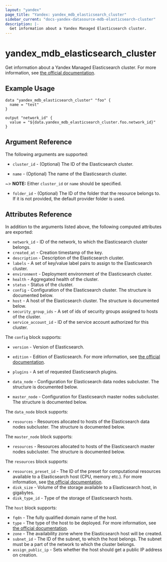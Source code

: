 ```yaml
---
layout: "yandex"
page_title: "Yandex: yandex_mdb_elasticsearch_cluster"
sidebar_current: "docs-yandex-datasource-mdb-elasticsearch-cluster"
description: |-
  Get information about a Yandex Managed Elasticsearch cluster.
---
```


# yandex\_mdb\_elasticsearch\_cluster

Get information about a Yandex Managed Elasticsearch cluster. For more information, see
[the official documentation](https://cloud.yandex.com/docs/managed-elasticsearch/concepts).

## Example Usage

```hcl
data "yandex_mdb_elasticsearch_cluster" "foo" {
  name = "test"
}

output "network_id" {
  value = "${data.yandex_mdb_elasticsearch_cluster.foo.network_id}"
}
```

## Argument Reference

The following arguments are supported:

* `cluster_id` - (Optional) The ID of the Elasticsearch cluster.

* `name` - (Optional) The name of the Elasticsearch cluster.

~> **NOTE:** Either `cluster_id` or `name` should be specified.

* `folder_id` - (Optional) The ID of the folder that the resource belongs to. If it is not provided, the default provider folder is used.

## Attributes Reference

In addition to the arguments listed above, the following computed attributes are
exported:

* `network_id` - ID of the network, to which the Elasticsearch cluster belongs.
* `created_at` - Creation timestamp of the key.
* `description` - Description of the Elasticsearch cluster.
* `labels` - A set of key/value label pairs to assign to the Elasticsearch cluster.
* `environment` - Deployment environment of the Elasticsearch cluster.
* `health` - Aggregated health of the cluster.
* `status` - Status of the cluster.
* `config` - Configuration of the Elasticsearch cluster. The structure is documented below.
* `host` - A host of the Elasticsearch cluster. The structure is documented below.
* `security_group_ids` - A set of ids of security groups assigned to hosts of the cluster.
* `service_account_id` - ID of the service account authorized for this cluster.

The `config` block supports:

* `version` - Version of Elasticsearch.

* `edition` - Edition of Elasticsearch. For more information, see [the official documentation](https://cloud.yandex.com/en-ru/docs/managed-elasticsearch/concepts/es-editions).

* `plugins` - A set of requested Elasticsearch plugins.

* `data_node` - Configuration for Elasticsearch data nodes subcluster. The structure is documented below.

* `master_node` - Configuration for Elasticsearch master nodes subcluster. The structure is documented below.

The `data_node` block supports:

* `resources` - Resources allocated to hosts of the Elasticsearch data nodes subcluster. The structure is documented below.

The `master_node` block supports:

* `resources` - Resources allocated to hosts of the Elasticsearch master nodes subcluster. The structure is documented below.

The `resources` block supports:

* `resources_preset_id` - The ID of the preset for computational resources available to a Elasticsearch host (CPU, memory etc.).
  For more information, see [the official documentation](https://cloud.yandex.com/en-ru/docs/managed-elasticsearch/concepts/instance-types).
* `disk_size` - Volume of the storage available to a Elasticsearch host, in gigabytes.
* `disk_type_id` - Type of the storage of Elasticsearch hosts.

The `host` block supports:

* `fqdn` - The fully qualified domain name of the host.
* `type` - The type of the host to be deployed. For more information, see [the official documentation](https://cloud.yandex.com/en-ru/docs/managed-elasticsearch/concepts/hosts-roles).
* `zone` - The availability zone where the Elasticsearch host will be created.
* `subnet_id` - The ID of the subnet, to which the host belongs. The subnet must be a part of the network to which the cluster belongs.
* `assign_public_ip` - Sets whether the host should get a public IP address on creation.
